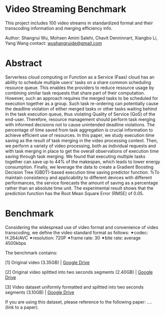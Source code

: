 # Video Streaming Benchmark
This project includes 100 video streams in standardized format and their transcoding information and merging efficiency info.

Author: Shangrui Wu, Mohsen Amini Salehi, Chavit Denninnart, Xiangbo Li, Yang Wang
contact: wushangruide@gmail.com

# Abstract
Serverless cloud computing or Function as a Service (Faas) cloud has an ability to schedule multiple users' tasks on a share common scheduling resource queue. This enables the providers to reduce resource usage by combining similar task requests that share part of their computation. However, such an approach requires the merged tasks to be scheduled for execution together as a group. Such task re-ordering can potentially cause the deadline violation of either merged tasks or other tasks waiting behind in the task execution queue, thus violating Quality of Service (QoS) of the end-user. Therefore, resource management should perform task merging with informed decisions not to cause unintended deadline violations. The percentage of time saved from task aggregation is crucial information to achieve efficient use of resources. In this paper, we study execution time saving as the result of task merging in the video processing context. Then, we perform a variety of video processing, both as individual requests and with task merging in place to get the overall observations of execution time saving through task merging. We found that executing multiple tasks together can save up to 44\% of the makespan, which leads to lower energy consumption. Finally, we leverage the data to create a Gradient Boosting Decision Tree (GBDT)-based execution time saving predictor function. %To maintain consistency and applicability to different devices with different performances, the service forecasts the amount of saving as a percentage rather than an absolute time unit. The experimental result shows that the prediction function has the Root Mean Square Error (RMSE) of 0.05.

# Benchmark
Considering the widespread use of video format and convenience of video transcoding, we define the video standard format as follows: 
  ✦codec: H.264/AVC
  ✦resolution: 720P
  ✦frame rate: 30
  ✦bite rate: average 4500kbps
  
The benchmark contains:

  [1] Original video (3.35GB) | [Google Drive](https://drive.google.com/drive/folders/1uereCYUqTqb602W9BFi-cjj-Gag-IFt9?usp=sharing)
  
  [2] Original video splitted into two seconds segments (2.40GB) | [Google Drive](https://drive.google.com/drive/folders/1MaEAN8TjuOhv9mH33j5L7nibxppriadQ?usp=sharing)
  
  [3] Video dataset uniformly formatted and splitted into two seconds segments (3.10GB) | [Google Drive](https://drive.google.com/drive/folders/1KhsxZtC22L-EHoeXmsdmWpkuNZpmS-pL?usp=sharing)


If you are using this dataset, please reference to the following paper:
.... (link to a paper).
